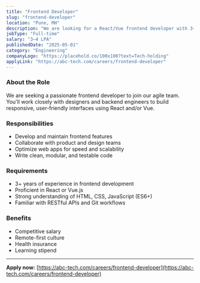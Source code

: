 ```yaml
---
title: "Frontend Developer"
slug: "frontend-developer"
location: "Pune, MH"
description: "We are looking for a React/Vue frontend developer with 3+ years of experience to join our growing team."
jobType: "Full-time"
salary: "3–4 LPA"
publishedDate: "2025-05-01"
category: "Engineering"
companyLogo: "https://placehold.co/100x100?text=Tech-holding"
applyLink: "https://abc-tech.com/careers/frontend-developer"
---
```


### About the Role

We are seeking a passionate frontend developer to join our agile team. You'll work closely with designers and backend engineers to build responsive, user-friendly interfaces using React and/or Vue.

### Responsibilities

- Develop and maintain frontend features
- Collaborate with product and design teams
- Optimize web apps for speed and scalability
- Write clean, modular, and testable code

### Requirements

- 3+ years of experience in frontend development
- Proficient in React or Vue.js
- Strong understanding of HTML, CSS, JavaScript (ES6+)
- Familiar with RESTful APIs and Git workflows

### Benefits

- Competitive salary
- Remote-first culture
- Health insurance
- Learning stipend

---

**Apply now:** [https://abc-tech.com/careers/frontend-developer](https://abc-tech.com/careers/frontend-developer)
